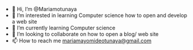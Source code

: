 - 👋 Hi, I’m @Mariamotunaya
- 👀 I’m interested in learning Computer science how to open and develop a web site
- 🌱 I’m currently learning Computer science 
- 💞️ I’m looking to collaborate on how to open a blog/ web site
- 📫 How to reach me mariamayomideotunaya@gmail.com

<!---
Mariamotunaya/Mariamotunaya is a ✨ special ✨ repository because its `README.md` (this file) appears on your GitHub profile.
You can click the Preview link to take a look at your changes.
at my profile
